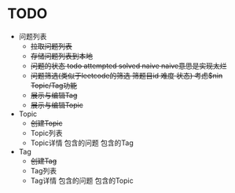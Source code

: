 # TODO

* 问题列表
  * ~~拉取问题列表~~
  * ~~存储问题列表到本地~~
  * ~~问题的状态 todo attempted solved naive naive意思是实现太烂~~
  * ~~问题筛选(类似于leetcode的筛选 筛题目id 难度 状态) 考虑$nin Topic/Tag功能~~
  * ~~展示与编辑Tag~~
  * ~~展示与编辑Topic~~
* Topic
  * ~~创建Topic~~
  * Topic列表
  * Topic详情 包含的问题 包含的Tag
* Tag
  * ~~创建Tag~~
  * Tag列表
  * Tag详情 包含的问题 包含的Topic
